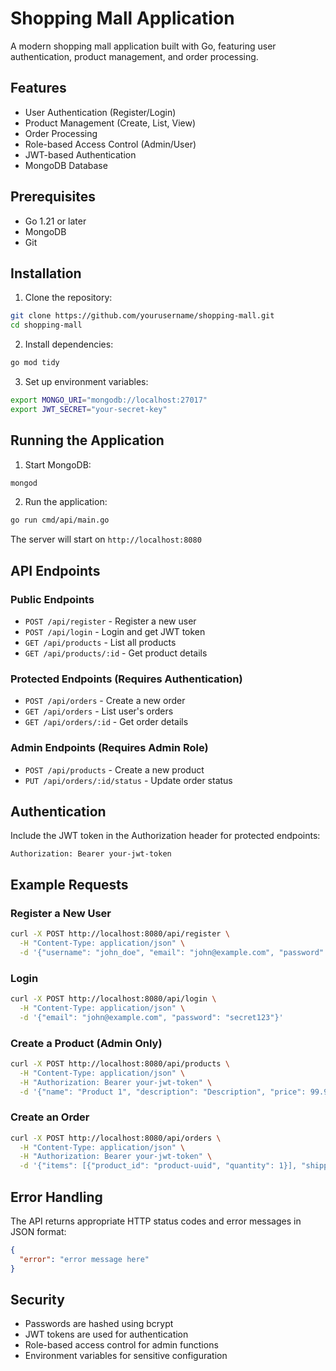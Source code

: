 # Shopping Mall Application

A modern shopping mall application built with Go, featuring user authentication, product management, and order processing.

## Features

- User Authentication (Register/Login)
- Product Management (Create, List, View)
- Order Processing
- Role-based Access Control (Admin/User)
- JWT-based Authentication
- MongoDB Database

## Prerequisites

- Go 1.21 or later
- MongoDB
- Git

## Installation

1. Clone the repository:
```bash
git clone https://github.com/yourusername/shopping-mall.git
cd shopping-mall
```

2. Install dependencies:
```bash
go mod tidy
```

3. Set up environment variables:
```bash
export MONGO_URI="mongodb://localhost:27017"
export JWT_SECRET="your-secret-key"
```

## Running the Application

1. Start MongoDB:
```bash
mongod
```

2. Run the application:
```bash
go run cmd/api/main.go
```

The server will start on `http://localhost:8080`

## API Endpoints

### Public Endpoints

- `POST /api/register` - Register a new user
- `POST /api/login` - Login and get JWT token
- `GET /api/products` - List all products
- `GET /api/products/:id` - Get product details

### Protected Endpoints (Requires Authentication)

- `POST /api/orders` - Create a new order
- `GET /api/orders` - List user's orders
- `GET /api/orders/:id` - Get order details

### Admin Endpoints (Requires Admin Role)

- `POST /api/products` - Create a new product
- `PUT /api/orders/:id/status` - Update order status

## Authentication

Include the JWT token in the Authorization header for protected endpoints:
```
Authorization: Bearer your-jwt-token
```

## Example Requests

### Register a New User
```bash
curl -X POST http://localhost:8080/api/register \
  -H "Content-Type: application/json" \
  -d '{"username": "john_doe", "email": "john@example.com", "password": "secret123"}'
```

### Login
```bash
curl -X POST http://localhost:8080/api/login \
  -H "Content-Type: application/json" \
  -d '{"email": "john@example.com", "password": "secret123"}'
```

### Create a Product (Admin Only)
```bash
curl -X POST http://localhost:8080/api/products \
  -H "Content-Type: application/json" \
  -H "Authorization: Bearer your-jwt-token" \
  -d '{"name": "Product 1", "description": "Description", "price": 99.99, "category": "Electronics", "stock": 100, "image_url": "https://example.com/image.jpg"}'
```

### Create an Order
```bash
curl -X POST http://localhost:8080/api/orders \
  -H "Content-Type: application/json" \
  -H "Authorization: Bearer your-jwt-token" \
  -d '{"items": [{"product_id": "product-uuid", "quantity": 1}], "shipping_addr": "123 Main St", "payment_method": "credit_card"}'
```

## Error Handling

The API returns appropriate HTTP status codes and error messages in JSON format:

```json
{
  "error": "error message here"
}
```

## Security

- Passwords are hashed using bcrypt
- JWT tokens are used for authentication
- Role-based access control for admin functions
- Environment variables for sensitive configuration
